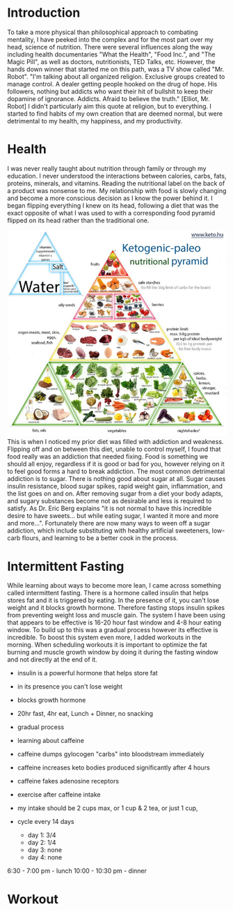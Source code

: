 # Introduction
To take a more physical than philosophical approach to combating mentality, I have peeked into the complex and for the most part over my head, science of nutrition.  There were several influences along the way including health documentaries "What the Health", "Food Inc.", and "The Magic Pill", as well as doctors, nutritionists, TED Talks, etc.  However, the hands down winner that started me on this path, was a TV show called "Mr. Robot".  "I'm talking about all organized religion. Exclusive groups created to manage control. A dealer getting people hooked on the drug of hope. His followers, nothing but addicts who want their hit of bullshit to keep their dopamine of ignorance. Addicts. Afraid to believe the truth." [Elliot, Mr. Robot] I didn't particularly aim this quote at religion, but to everything.  I started to find habits of my own creation that are deemed normal, but were detrimental to my health, my happiness, and my productivity.

# Health
I was never really taught about nutrition through family or through my education.  I never understood the interactions between calories, carbs, fats, proteins, minerals, and vitamins.  Reading the nutritional label on the back of a product was nonsense to me.  My relationship with food is slowly changing and become a more conscious decision as I know the power behind it.  I began flipping everything I knew on its head, following a diet that was the exact opposite of what I was used to with a corresponding food pyramid flipped on its head rather than the traditional one.
<div style="text-align:center"><img src ="https://github.com/connorhamm/connorhamm.github.io/raw/master/pictures/food_pyramid.jpg" /></div>
This is when I noticed my prior diet was filled with addiction and weakness.  Flipping off and on between this diet, unable to control myself, I found that food really was an addiction that needed fixing.  Food is something we should all enjoy, regardless if it is good or bad for you, however relying on it to feel good forms a hard to break addiction.  The most common detrimental addiction is to sugar.  There is nothing good about sugar at all.  Sugar causes insulin resistance, blood sugar spikes, rapid weight gain, inflammation, and the list goes on and on.  After removing sugar from a diet your body adapts, and sugary substances become not as desirable and less is required to satisfy.  As Dr. Eric Berg explains "it is not normal to have this incredible desire to have sweets... but while eating sugar, I wanted it more and more and more...".  Fortunately there are now many ways to ween off a sugar addiction, which include substituting with healthy artificial sweeteners, low-carb flours, and learning to be a better cook in the process.  

# Intermittent Fasting
While learning about ways to become more lean, I came across something called intermittent fasting.  There is a hormone called insulin that helps stores fat and it is triggered by eating.  In the presence of it, you can't lose weight and it blocks growth hormone.  Therefore fasting stops insulin spikes from preventing weight loss and muscle gain.  The system I have been using that appears to be effective is 16-20 hour fast window and 4-8 hour eating window.  To build up to this was a gradual process however its effective is incredible.  To boost this system even more, I added workouts in the morning.  When scheduling workouts it is important to optimize the fat burning and muscle growth window by doing it during the fasting window and not directly at the end of it.  

- insulin is a powerful hormone that helps store fat
- in its presence you can't lose weight
- blocks growth hormone
- 20hr fast, 4hr eat, Lunch + Dinner, no snacking
- gradual process

- learning about caffeine
- caffeine dumps gylocogen "carbs" into bloodstream immediately
- caffeine increases keto bodies produced significantly after 4 hours
- caffeine fakes adenosine receptors
- exercise after caffeine intake

- my intake should be 2 cups max, or 1 cup & 2 tea, or just 1 cup,
- cycle every 14 days
  - day 1: 3/4
  - day 2: 1/4
  - day 3: none
  - day 4: none

6:30 - 7:00 pm - lunch
10:00 - 10:30 pm - dinner

# Workout
